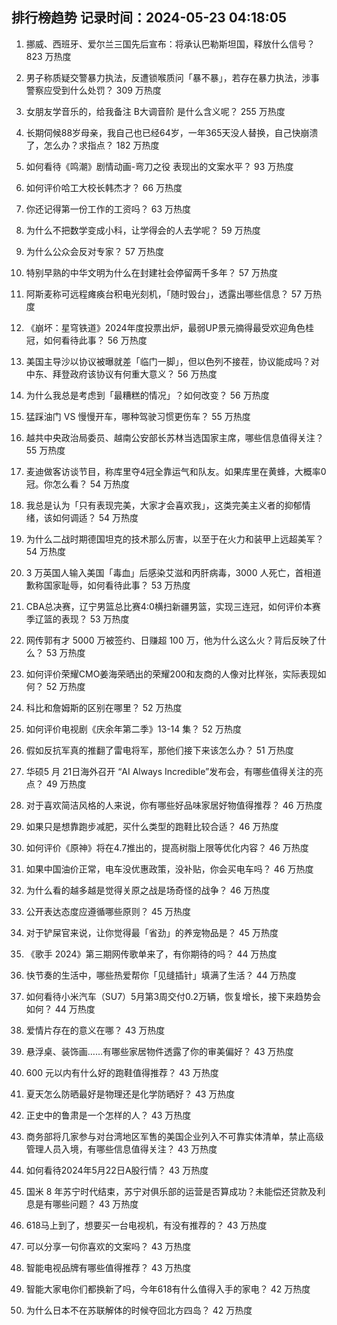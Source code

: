 
## 排行榜趋势 记录时间：2024-05-23 04:18:05
  
  1. 挪威、西班牙、爱尔兰三国先后宣布：将承认巴勒斯坦国，释放什么信号？ 823 万热度
    
  2. 男子称质疑交警暴力执法，反遭锁喉质问「暴不暴」，若存在暴力执法，涉事警察应受到什么处罚？ 309 万热度
    
  3. 女朋友学音乐的，给我备注 B大调音阶 是什么含义呢？ 255 万热度
    
  4. 长期伺候88岁母亲，我自己也已经64岁，一年365天没人替换，自己快崩溃了，怎么办？求指点？ 182 万热度
    
  5. 如何看待《鸣潮》剧情动画-弯刀之役 表现出的文案水平？ 93 万热度
    
  6. 如何评价哈工大校长韩杰才？ 66 万热度
    
  7. 你还记得第一份工作的工资吗？ 63 万热度
    
  8. 为什么不把数学变成小科，让学得会的人去学呢？ 59 万热度
    
  9. 为什么公众会反对专家？ 57 万热度
    
  10. 特别早熟的中华文明为什么在封建社会停留两千多年？ 57 万热度
    
  11. 阿斯麦称可远程瘫痪台积电光刻机，「随时毁台」，透露出哪些信息？ 57 万热度
    
  12. 《崩坏：星穹铁道》2024年度投票出炉，最弱UP景元摘得最受欢迎角色桂冠，如何看待此事？ 56 万热度
    
  13. 美国主导沙以协议被曝就差「临门一脚」，但以色列不接茬，协议能成吗？对中东、拜登政府该协议有何重大意义？ 56 万热度
    
  14. 为什么我总是考虑到「最糟糕的情况」？如何改变？ 56 万热度
    
  15. 猛踩油门 VS 慢慢开车，哪种驾驶习惯更伤车？ 55 万热度
    
  16. 越共中央政治局委员、越南公安部长苏林当选国家主席，哪些信息值得关注？ 55 万热度
    
  17. 麦迪做客访谈节目，称库里夺4冠全靠运气和队友。如果库里在黄蜂，大概率0冠。你怎么看？ 54 万热度
    
  18. 我总是认为「只有表现完美，大家才会喜欢我」，这类完美主义者的抑郁情绪，该如何调适？ 54 万热度
    
  19. 为什么二战时期德国坦克的技术那么厉害，以至于在火力和装甲上远超美军？ 54 万热度
    
  20. 3 万英国人输入美国「毒血」后感染艾滋和丙肝病毒，3000 人死亡，首相道歉称国家耻辱，如何看待此事？ 53 万热度
    
  21. CBA总决赛，辽宁男篮总比赛4:0横扫新疆男篮，实现三连冠，如何评价本赛季辽篮的表现？ 53 万热度
    
  22. 网传郭有才 5000 万被签约、日赚超 100 万，他为什么这么火？背后反映了什么？ 53 万热度
    
  23. 如何评价荣耀CMO姜海荣晒出的荣耀200和友商的人像对比样张，实际表现如何？ 52 万热度
    
  24. 科比和詹姆斯的区别在哪里？ 52 万热度
    
  25. 如何评价电视剧《庆余年第二季》13-14 集？ 52 万热度
    
  26. 假如反抗军真的推翻了雷电将军，那他们接下来该怎么办？ 51 万热度
    
  27. 华硕5 月 21日海外召开 “AI Always Incredible”发布会，有哪些值得关注的亮点？ 49 万热度
    
  28. 对于喜欢简洁风格的人来说，你有哪些好品味家居好物值得推荐？ 46 万热度
    
  29. 如果只是想靠跑步减肥，买什么类型的跑鞋比较合适？ 46 万热度
    
  30. 如何评价《原神》将在4.7推出的，提高树脂上限等优化内容？ 46 万热度
    
  31. 如果中国油价正常，电车没优惠政策，没补贴，你会买电车吗？ 46 万热度
    
  32. 为什么看的越多越是觉得关原之战是场奇怪的战争？ 46 万热度
    
  33. 公开表达态度应遵循哪些原则？ 45 万热度
    
  34. 对于铲屎官来说，让你觉得最「省劲」的养宠物品是？ 45 万热度
    
  35. 《歌手 2024》第三期网传歌单来了，有你期待的吗？ 44 万热度
    
  36. 快节奏的生活中，哪些热爱帮你「见缝插针」填满了生活？ 44 万热度
    
  37. 如何看待小米汽车（SU7）5月第3周交付0.2万辆，恢复增长，接下来趋势会如何？ 44 万热度
    
  38. 爱情片存在的意义在哪？ 43 万热度
    
  39. 悬浮桌、装饰画……有哪些家居物件透露了你的审美偏好？ 43 万热度
    
  40. 600 元以内有什么好的跑鞋值得推荐？ 43 万热度
    
  41. 夏天怎么防晒最好是物理还是化学防晒好？ 43 万热度
    
  42. 正史中的鲁肃是一个怎样的人？ 43 万热度
    
  43. 商务部将几家参与对台湾地区军售的美国企业列入不可靠实体清单，禁止高级管理人员入境，有哪些信息值得关注？ 43 万热度
    
  44. 如何看待2024年5月22日A股行情？ 43 万热度
    
  45. 国米 8 年苏宁时代结束，苏宁对俱乐部的运营是否算成功？未能偿还贷款及利息是有哪些问题？ 43 万热度
    
  46. 618马上到了，想要买一台电视机，有没有推荐的？ 43 万热度
    
  47. 可以分享一句你喜欢的文案吗？ 43 万热度
    
  48. 智能电视品牌有哪些值得推荐？ 43 万热度
    
  49. 智能大家电你们都换新了吗，今年618有什么值得入手的家电？ 42 万热度
    
  50. 为什么日本不在苏联解体的时候夺回北方四岛？ 42 万热度
    
